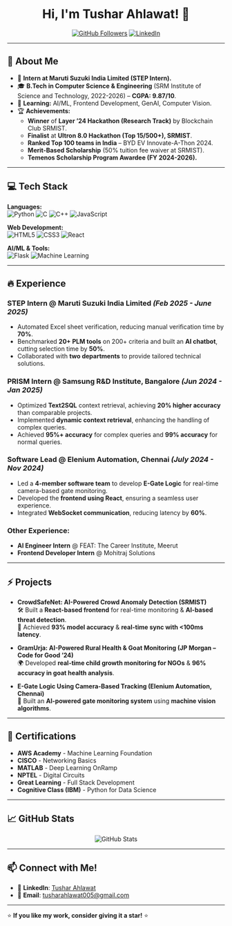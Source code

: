 <h1 align="center">Hi, I'm Tushar Ahlawat! 👋</h1>

<p align="center">
  <a href="https://github.com/tusharahlawat"><img src="https://img.shields.io/github/followers/tusharahlawat?label=Followers&style=social" alt="GitHub Followers"></a>
  <a href="https://www.linkedin.com/in/tushar-ahlawat-863a50187/"><img src="https://img.shields.io/badge/LinkedIn-Connect-blue?style=social&logo=linkedin" alt="LinkedIn"></a>
</p>

---

## 🚀 About Me

- 🔭 **Intern at Maruti Suzuki India Limited (STEP Intern).**
- 🎓 **B.Tech in Computer Science & Engineering** (SRM Institute of Science and Technology, 2022-2026) – **CGPA: 9.87/10**.
- 🌱 **Learning:** AI/ML, Frontend Development, GenAI, Computer Vision.
- 🏆 **Achievements:**  
  - **Winner** of **Layer ’24 Hackathon (Research Track)** by Blockchain Club SRMIST.  
  - **Finalist** at **Ultron 8.0 Hackathon (Top 15/500+), SRMIST**.  
  - **Ranked Top 100 teams in India** – BYD EV Innovate-A-Thon 2024.  
  - **Merit-Based Scholarship** (50% tuition fee waiver at SRMIST).  
  - **Temenos Scholarship Program Awardee (FY 2024-2026).**  

---

## 💻 Tech Stack

**Languages:**  
![Python](https://img.shields.io/badge/Python-3776AB?style=for-the-badge&logo=python&logoColor=white)
![C](https://img.shields.io/badge/C-A8B9CC?style=for-the-badge&logo=c&logoColor=white)
![C++](https://img.shields.io/badge/C++-00599C?style=for-the-badge&logo=cplusplus&logoColor=white)
![JavaScript](https://img.shields.io/badge/JavaScript-F7DF1E?style=for-the-badge&logo=javascript&logoColor=black)

**Web Development:**  
![HTML5](https://img.shields.io/badge/HTML5-E34F26?style=for-the-badge&logo=html5&logoColor=white)
![CSS3](https://img.shields.io/badge/CSS3-1572B6?style=for-the-badge&logo=css3&logoColor=white)
![React](https://img.shields.io/badge/React-61DAFB?style=for-the-badge&logo=react&logoColor=black)

**AI/ML & Tools:**  
![Flask](https://img.shields.io/badge/Flask-000000?style=for-the-badge&logo=flask&logoColor=white)
![Machine Learning](https://img.shields.io/badge/Machine%20Learning-FF6F00?style=for-the-badge&logo=ai&logoColor=white)

---

## 🔥 Experience

### **STEP Intern @ Maruti Suzuki India Limited** *(Feb 2025 - June 2025)*
- Automated Excel sheet verification, reducing manual verification time by **70%**.
- Benchmarked **20+ PLM tools** on 200+ criteria and built an **AI chatbot**, cutting selection time by **50%**.
- Collaborated with **two departments** to provide tailored technical solutions.

### **PRISM Intern @ Samsung R&D Institute, Bangalore** *(Jun 2024 - Jan 2025)*
- Optimized **Text2SQL** context retrieval, achieving **20% higher accuracy** than comparable projects.
- Implemented **dynamic context retrieval**, enhancing the handling of complex queries.
- Achieved **95%+ accuracy** for complex queries and **99% accuracy** for normal queries.

### **Software Lead @ Elenium Automation, Chennai** *(July 2024 - Nov 2024)*
- Led a **4-member software team** to develop **E-Gate Logic** for real-time camera-based gate monitoring.
- Developed the **frontend using React**, ensuring a seamless user experience.
- Integrated **WebSocket communication**, reducing latency by **60%**.

### **Other Experience:**
- **AI Engineer Intern** @ FEAT: The Career Institute, Meerut  
- **Frontend Developer Intern** @ Mohitraj Solutions  

---

## ⚡ Projects

- **CrowdSafeNet: AI-Powered Crowd Anomaly Detection (SRMIST)**  
  🛠 Built a **React-based frontend** for real-time monitoring & **AI-based threat detection**.  
  🎯 Achieved **93% model accuracy** & **real-time sync with <100ms latency**.  

- **GramUrja: AI-Powered Rural Health & Goat Monitoring (JP Morgan – Code for Good ’24)**  
  🌍 Developed **real-time child growth monitoring for NGOs** & **96% accuracy in goat health analysis**.  

- **E-Gate Logic Using Camera-Based Tracking (Elenium Automation, Chennai)**  
  🚪 Built an **AI-powered gate monitoring system** using **machine vision algorithms**.  

---

## 📜 Certifications
- **AWS Academy** - Machine Learning Foundation  
- **CISCO** - Networking Basics  
- **MATLAB** - Deep Learning OnRamp  
- **NPTEL** - Digital Circuits  
- **Great Learning** - Full Stack Development  
- **Cognitive Class (IBM)** - Python for Data Science  

---

## 📈 GitHub Stats
<p align="center">
  <img src="https://github-readme-stats.vercel.app/api?username=tusharahlawat&show_icons=true&theme=dark" alt="GitHub Stats">
</p>

---

## 📫 Connect with Me!
- 💼 **LinkedIn**: [Tushar Ahlawat](https://www.linkedin.com/in/tushar-ahlawat-863a50187/)
- 📧 **Email**: [tusharahlawat005@gmail.com](mailto:tusharahlawat005@gmail.com)

---
⭐ **If you like my work, consider giving it a star!** ⭐
